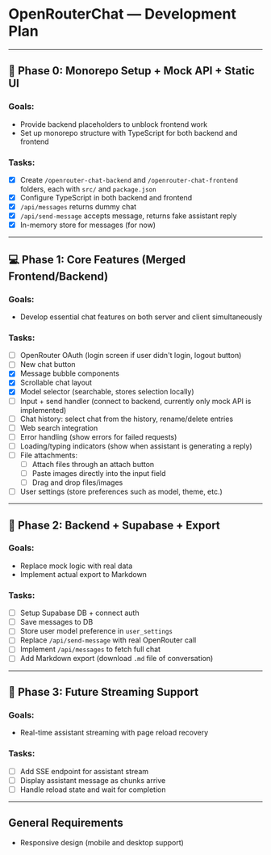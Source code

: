 # OpenRouterChat — Development Plan

---

## 🧪 Phase 0: Monorepo Setup + Mock API + Static UI

### Goals:
- Provide backend placeholders to unblock frontend work
- Set up monorepo structure with TypeScript for both backend and frontend

### Tasks:
- [x] Create `/openrouter-chat-backend` and `/openrouter-chat-frontend` folders, each with `src/` and `package.json`
- [x] Configure TypeScript in both backend and frontend
- [x] `/api/messages` returns dummy chat
- [x] `/api/send-message` accepts message, returns fake assistant reply
- [x] In-memory store for messages (for now)

---

## 💻 Phase 1: Core Features (Merged Frontend/Backend)

### Goals:
- Develop essential chat features on both server and client simultaneously

### Tasks:
- [ ] OpenRouter OAuth (login screen if user didn't login, logout button)
- [ ] New chat button
- [x] Message bubble components
- [x] Scrollable chat layout
- [x] Model selector (searchable, stores selection locally)
- [ ] Input + send handler (connect to backend, currently only mock API is implemented)
- [ ] Chat history: select chat from the history, rename/delete entries
- [ ] Web search integration
- [ ] Error handling (show errors for failed requests)
- [ ] Loading/typing indicators (show when assistant is generating a reply)
- [ ] File attachments:
    - [ ] Attach files through an attach button
    - [ ] Paste images directly into the input field
    - [ ] Drag and drop files/images
- [ ] User settings (store preferences such as model, theme, etc.)

---

## 🔐 Phase 2: Backend + Supabase + Export

### Goals:
- Replace mock logic with real data
- Implement actual export to Markdown

### Tasks:
- [ ] Setup Supabase DB + connect auth
- [ ] Save messages to DB
- [ ] Store user model preference in `user_settings`
- [ ] Replace `/api/send-message` with real OpenRouter call
- [ ] Implement `/api/messages` to fetch full chat
- [ ] Add Markdown export (download `.md` file of conversation)

---

## 🔄 Phase 3: Future Streaming Support

### Goals:
- Real-time assistant streaming with page reload recovery

### Tasks:
- [ ] Add SSE endpoint for assistant stream
- [ ] Display assistant message as chunks arrive
- [ ] Handle reload state and wait for completion

---

## General Requirements
- Responsive design (mobile and desktop support)
